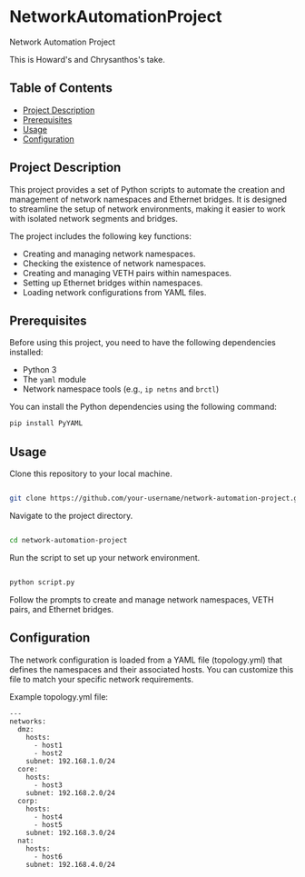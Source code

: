 # NetworkAutomationProject
Network Automation Project

This is Howard's and Chrysanthos's take.

## Table of Contents

- [Project Description](#project-description)
- [Prerequisites](#prerequisites)
- [Usage](#usage)
- [Configuration](#configuration)


## Project Description

This project provides a set of Python scripts to automate the creation and management of network namespaces and Ethernet bridges. It is designed to streamline the setup of network environments, making it easier to work with isolated network segments and bridges.

The project includes the following key functions:

- Creating and managing network namespaces.
- Checking the existence of network namespaces.
- Creating and managing VETH pairs within namespaces.
- Setting up Ethernet bridges within namespaces.
- Loading network configurations from YAML files.

## Prerequisites

Before using this project, you need to have the following dependencies installed:

- Python 3
- The `yaml` module
- Network namespace tools (e.g., `ip netns` and `brctl`)

You can install the Python dependencies using the following command:

```bash
pip install PyYAML
```
## Usage

Clone this repository to your local machine.

```bash

git clone https://github.com/your-username/network-automation-project.git
```

Navigate to the project directory.

```bash

cd network-automation-project
```

Run the script to set up your network environment.

```bash

python script.py
```

Follow the prompts to create and manage network namespaces, VETH pairs, and Ethernet bridges.

## Configuration

The network configuration is loaded from a YAML file (topology.yml) that defines the namespaces and their associated hosts. You can customize this file to match your specific network requirements.

Example topology.yml file:
```
---
networks:
  dmz:
    hosts:
      - host1
      - host2
    subnet: 192.168.1.0/24
  core:
    hosts:
      - host3
    subnet: 192.168.2.0/24
  corp:
    hosts:
      - host4
      - host5
    subnet: 192.168.3.0/24
  nat:
    hosts:
      - host6
    subnet: 192.168.4.0/24
```

